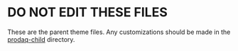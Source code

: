 # DO NOT EDIT THESE FILES
These are the parent theme files. Any customizations should be made in the [prodaq-child](more_words.md) directory.
